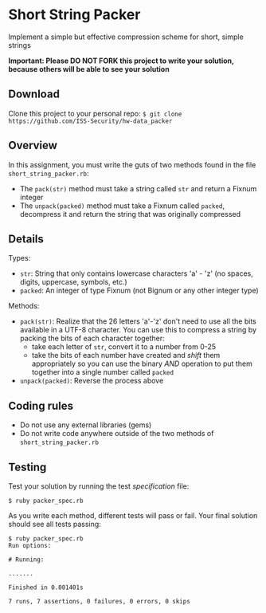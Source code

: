 # Short String Packer

Implement a simple but effective compression scheme for short, simple strings

**Important: Please DO NOT FORK this project to write your solution, because others will be able to see your solution**

## Download
Clone this project to your personal repo:
`$ git clone https://github.com/ISS-Security/hw-data_packer`

## Overview

In this assignment, you must write the guts of two methods found in the file `short_string_packer.rb`:
- The `pack(str)` method must take a string called `str` and return a Fixnum integer
- The `unpack(packed)` method must take a Fixnum called `packed`, decompress it and return the string that was originally compressed

## Details
Types:
- `str`: String that only contains lowercase characters 'a' - 'z' (no spaces, digits, uppercase, symbols, etc.)
- `packed`: An integer of type Fixnum (not Bignum or any other integer type)

Methods:
- `pack(str)`: Realize that the 26 letters 'a'-'z' don't need to use all the bits available in a UTF-8 character. You can use this to compress a string by packing the bits of each character together:
  - take each letter of `str`, convert it to a number from 0-25
  - take the bits of each number have created and *shift* them appropriately so you can use the binary *AND* operation to put them together into a single number called `packed`
- `unpack(packed)`: Reverse the process above

## Coding rules
- Do not use any external libraries (gems)
- Do not write code anywhere outside of the two methods of `short_string_packer.rb`

## Testing
Test your solution by running the test *specification* file:
```
$ ruby packer_spec.rb
```
As you write each method, different tests will pass or fail. Your final solution should see all tests passing:
```
$ ruby packer_spec.rb
Run options:

# Running:

.......

Finished in 0.001401s

7 runs, 7 assertions, 0 failures, 0 errors, 0 skips
```

